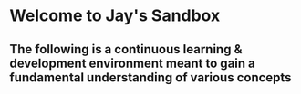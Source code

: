 # Welcome to Jay's Sandbox

## The following is a continuous learning & development environment meant to gain a fundamental understanding of various concepts